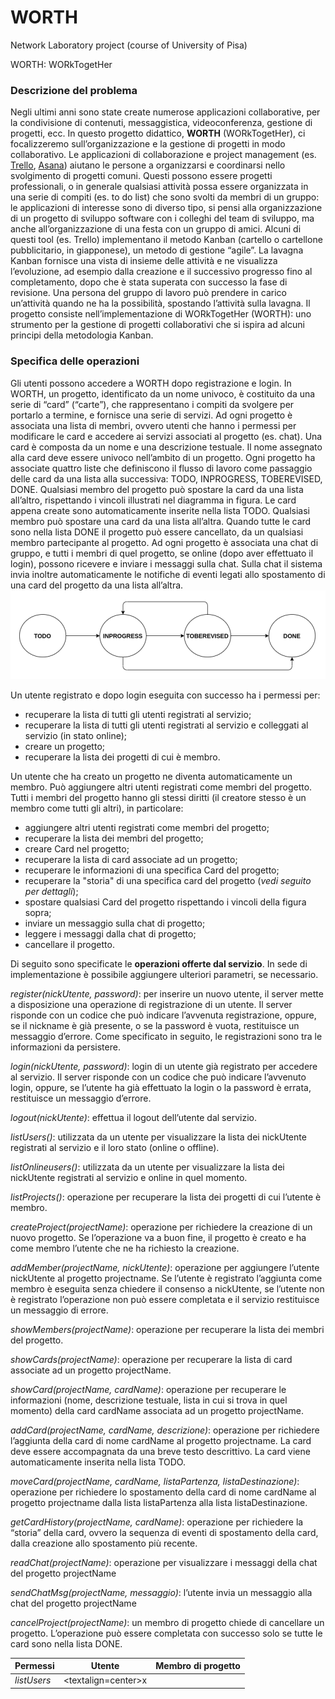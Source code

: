 # WORTH
Network Laboratory project (course of University of Pisa) 

WORTH: WORkTogetHer

### Descrizione del problema
Negli ultimi anni sono state create numerose applicazioni collaborative, per la condivisione di contenuti,
messaggistica, videoconferenza, gestione di progetti, ecc. In questo progetto didattico, __WORTH__
(WORkTogetHer), ci focalizzeremo sull’organizzazione e la gestione di progetti in modo collaborativo. Le
applicazioni di collaborazione e project management (es. [Trello](https://trello.com/), [Asana](https://asana.com/)) aiutano le persone a organizzarsi e
coordinarsi nello svolgimento di progetti comuni. Questi possono essere progetti professionali, o in
generale qualsiasi attività possa essere organizzata in una serie di compiti (es. to do list) che sono svolti da
membri di un gruppo: le applicazioni di interesse sono di diverso tipo, si pensi alla organizzazione di un
progetto di sviluppo software con i colleghi del team di sviluppo, ma anche all’organizzazione di una festa
con un gruppo di amici.
Alcuni di questi tool (es. Trello) implementano il metodo Kanban (cartello o cartellone pubblicitario, in
giapponese), un metodo di gestione “agile”. La lavagna Kanban fornisce una vista di insieme delle attività e
ne visualizza l’evoluzione, ad esempio dalla creazione e il successivo progresso fino al completamento,
dopo che è stata superata con successo la fase di revisione. Una persona del gruppo di lavoro può prendere
in carico un’attività quando ne ha la possibilità, spostando l’attività sulla lavagna.
Il progetto consiste nell’implementazione di WORkTogetHer (WORTH): uno strumento per la gestione di
progetti collaborativi che si ispira ad alcuni principi della metodologia Kanban.

### Specifica delle operazioni
Gli utenti possono accedere a WORTH dopo registrazione e login.
In WORTH, un progetto, identificato da un nome univoco, è costituito da una serie di “card” (“carte”), che
rappresentano i compiti da svolgere per portarlo a termine, e fornisce una serie di servizi. Ad ogni progetto
è associata una lista di membri, ovvero utenti che hanno i permessi per modificare le card e accedere ai
servizi associati al progetto (es. chat).
Una card è composta da un nome e una descrizione testuale. Il nome assegnato alla card deve essere
univoco nell’ambito di un progetto. Ogni progetto ha associate quattro liste che definiscono il flusso di
lavoro come passaggio delle card da una lista alla successiva: TODO, INPROGRESS, TOBEREVISED, DONE.
Qualsiasi membro del progetto può spostare la card da una lista all’altro, rispettando i vincoli illustrati nel
diagramma in figura.
Le card appena create sono automaticamente inserite nella lista TODO. Qualsiasi membro può spostare una
card da una lista all’altra. Quando tutte le card sono nella lista DONE il progetto può essere cancellato, da
un qualsiasi membro partecipante al progetto.
Ad ogni progetto è associata una chat di gruppo, e tutti i membri di quel progetto, se online (dopo aver
effettuato il login), possono ricevere e inviare i messaggi sulla chat. Sulla chat il sistema invia inoltre
automaticamente le notifiche di eventi legati allo spostamento di una card del progetto da una lista
all’altra.  
![fig1](/img/fig1.png)

Un utente registrato e dopo login eseguita con successo ha i permessi per:
* recuperare la lista di tutti gli utenti registrati al servizio;
* recuperare la lista di tutti gli utenti registrati al servizio e colleggati al servizio (in stato online);
* creare un progetto;
* recuperare la lista dei progetti di cui è membro.

Un utente che ha creato un progetto ne diventa automaticamente un membro. Può aggiungere altri utenti registrati come membri del progetto.
Tutti i membri del progetto hanno gli stessi diritti (il creatore stesso è un membro come tutti gli altri), in particolare:
* aggiungere altri utenti registrati come membri del progetto;
* recuperare la lista dei membri del progetto;
* creare Card nel progetto;
* recuperare la lista di card associate ad un progetto;
* recuperare le informazioni di una specifica Card del progetto;
* recuperare la "storia" di una specifica card del progetto (_vedi seguito per dettagli_);
* spostare qualsiasi Card del progetto rispettando i vincoli della figura sopra;
* inviare un messaggio sulla chat di progetto;
* leggere i messaggi dalla chat di progetto;
* cancellare il progetto.

Di seguito sono specificate le __operazioni offerte dal servizio__. In sede di implementazione è possibile
aggiungere ulteriori parametri, se necessario.

_register(nickUtente, password)_: per inserire un nuovo utente, il server mette a disposizione una operazione
di registrazione di un utente. Il server risponde con un codice che può indicare l’avvenuta registrazione,
oppure, se il nickname è già presente, o se la password è vuota, restituisce un messaggio d’errore. Come
specificato in seguito, le registrazioni sono tra le informazioni da persistere.

_login(nickUtente, password)_: login di un utente già registrato per accedere al servizio. Il server risponde con
un codice che può indicare l’avvenuto login, oppure, se l’utente ha già effettuato la login o la password è
errata, restituisce un messaggio d’errore.

_logout(nickUtente)_: effettua il logout dell’utente dal servizio.

_listUsers()_: utilizzata da un utente per visualizzare la lista dei nickUtente registrati al servizio e il loro stato
(online o offline).

_listOnlineusers()_: utilizzata da un utente per visualizzare la lista dei nickUtente registrati al servizio e online
in quel momento.

_listProjects()_: operazione per recuperare la lista dei progetti di cui l’utente è membro.

_createProject(projectName)_: operazione per richiedere la creazione di un nuovo progetto. Se l’operazione
va a buon fine, il progetto è creato e ha come membro l’utente che ne ha richiesto la creazione.

_addMember(projectName, nickUtente)_: operazione per aggiungere l’utente nickUtente al progetto
projectname. Se l’utente è registrato l’aggiunta come membro è eseguita senza chiedere il consenso a
nickUtente, se l’utente non è registrato l’operazione non può essere completata e il servizio restituisce un
messaggio di errore.

_showMembers(projectName)_: operazione per recuperare la lista dei membri del progetto.

_showCards(projectName)_: operazione per recuperare la lista di card associate ad un progetto projectName.

_showCard(projectName, cardName)_: operazione per recuperare le informazioni (nome, descrizione
testuale, lista in cui si trova in quel momento) della card cardName associata ad un progetto projectName.

_addCard(projectName, cardName, descrizione)_: operazione per richiedere l’aggiunta della card di nome
cardName al progetto projectname. La card deve essere accompagnata da una breve testo descrittivo. La
card viene automaticamente inserita nella lista TODO.

_moveCard(projectName, cardName, listaPartenza, listaDestinazione)_: operazione per richiedere lo
spostamento della card di nome cardName al progetto projectname dalla lista listaPartenza alla lista
listaDestinazione.

_getCardHistory(projectName, cardName)_: operazione per richiedere la “storia” della card, ovvero la
sequenza di eventi di spostamento della card, dalla creazione allo spostamento più recente.

_readChat(projectName)_: operazione per visualizzare i messaggi della chat del progetto projectName 

_sendChatMsg(projectName, messaggio)_: l’utente invia un messaggio alla chat del progetto projectName 

_cancelProject(projectName)_: un membro di progetto chiede di cancellare un progetto. L’operazione può
essere completata con successo solo se tutte le card sono nella lista DONE.

Permessi | Utente | Membro di progetto
------------ | ------------ | ------------
_listUsers_ | <div><textalign=center>x</div> | 

